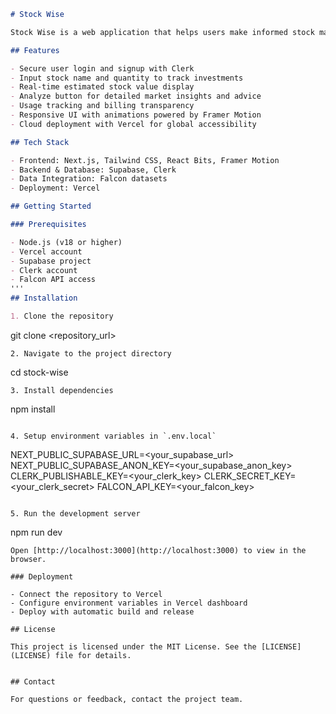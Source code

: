 ```markdown
# Stock Wise

Stock Wise is a web application that helps users make informed stock market decisions by providing estimated stock values, detailed analysis, and personalized advice. It features secure authentication, user-friendly interfaces, and real-time market insights.

## Features

- Secure user login and signup with Clerk  
- Input stock name and quantity to track investments  
- Real-time estimated stock value display  
- Analyze button for detailed market insights and advice  
- Usage tracking and billing transparency  
- Responsive UI with animations powered by Framer Motion  
- Cloud deployment with Vercel for global accessibility  

## Tech Stack

- Frontend: Next.js, Tailwind CSS, React Bits, Framer Motion  
- Backend & Database: Supabase, Clerk  
- Data Integration: Falcon datasets  
- Deployment: Vercel  

## Getting Started

### Prerequisites

- Node.js (v18 or higher)  
- Vercel account  
- Supabase project  
- Clerk account  
- Falcon API access
'''
## Installation

1. Clone the repository  
   ```
   git clone <repository_url>
   ```
2. Navigate to the project directory  
   ```
   cd stock-wise
   ```
3. Install dependencies  
   ```
   npm install
   ```

4. Setup environment variables in `.env.local`  
   ```
   NEXT_PUBLIC_SUPABASE_URL=<your_supabase_url>
   NEXT_PUBLIC_SUPABASE_ANON_KEY=<your_supabase_anon_key>
   CLERK_PUBLISHABLE_KEY=<your_clerk_key>
   CLERK_SECRET_KEY=<your_clerk_secret>
   FALCON_API_KEY=<your_falcon_key>
   ```

5. Run the development server  
   ```
   npm run dev
   ```
   Open [http://localhost:3000](http://localhost:3000) to view in the browser.

### Deployment

- Connect the repository to Vercel  
- Configure environment variables in Vercel dashboard  
- Deploy with automatic build and release  

## License

This project is licensed under the MIT License. See the [LICENSE](LICENSE) file for details.


## Contact

For questions or feedback, contact the project team.
```
